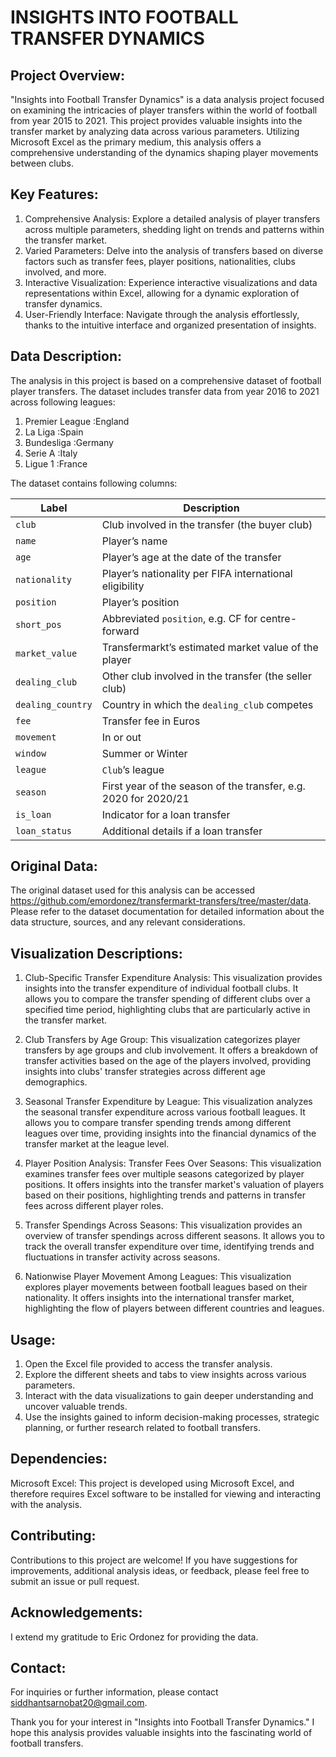 
# INSIGHTS INTO FOOTBALL TRANSFER DYNAMICS

## Project Overview:
"Insights into Football Transfer Dynamics" is a data analysis project focused on examining the intricacies of player transfers within the world of football from year 2015 to 2021. This project provides valuable insights into the transfer market by analyzing data across various parameters. Utilizing Microsoft Excel as the primary medium, this analysis offers a comprehensive understanding of the dynamics shaping player movements between clubs.

## Key Features:

1. Comprehensive Analysis: Explore a detailed analysis of player transfers across multiple parameters, shedding light on trends and patterns within the transfer market.
2. Varied Parameters: Delve into the analysis of transfers based on diverse factors such as transfer fees, player positions, nationalities, clubs involved, and more.
3. Interactive Visualization: Experience interactive visualizations and data representations within Excel, allowing for a dynamic exploration of transfer dynamics.
4. User-Friendly Interface: Navigate through the analysis effortlessly, thanks to the intuitive interface and organized presentation of insights.

## Data Description:
The analysis in this project is based on a comprehensive dataset of football player transfers. The dataset includes transfer data from year 2016 to 2021 across following leagues:
1. Premier League :England
2. La Liga :Spain
3. Bundesliga :Germany
4. Serie A :Italy
5. Ligue 1 :France

The dataset contains following columns: 

| Label             | Description                                                     |
|-------------------|-----------------------------------------------------------------|
| `club`            | Club involved in the transfer (the buyer club)            |
| `name`            | Player’s name                                                   |
| `age`             | Player’s age at the date of the transfer                        |
| `nationality`     | Player’s nationality per FIFA international eligibility         |
| `position`        | Player’s position                                               |
| `short_pos`       | Abbreviated `position`, e.g. CF for centre-forward              |
| `market_value`    | Transfermarkt’s estimated market value of the player            |
| `dealing_club`    | Other club involved in the transfer (the seller club)      |
| `dealing_country` | Country in which the `dealing_club` competes                    |
| `fee`             | Transfer fee in Euros                                           |
| `movement`        | In or out                                                       |
| `window`          | Summer or Winter                                                |
| `league`          | `Club`’s league                                                 |
| `season`          | First year of the season of the transfer, e.g. 2020 for 2020/21 |
| `is_loan`         | Indicator for a loan transfer                                   |
| `loan_status`     | Additional details if a loan transfer                           |

## Original Data:
The original dataset used for this analysis can be accessed https://github.com/emordonez/transfermarkt-transfers/tree/master/data. Please refer to the dataset documentation for detailed information about the data structure, sources, and any relevant considerations.

## Visualization Descriptions:

1. Club-Specific Transfer Expenditure Analysis: 
This visualization provides insights into the transfer expenditure of individual football clubs. It allows you to compare the transfer spending of different clubs over a specified time period, highlighting clubs that are particularly active in the transfer market.

2. Club Transfers by Age Group: 
This visualization categorizes player transfers by age groups and club involvement. It offers a breakdown of transfer activities based on the age of the players involved, providing insights into clubs' transfer strategies across different age demographics.

3. Seasonal Transfer Expenditure by League: 
This visualization analyzes the seasonal transfer expenditure across various football leagues. It allows you to compare transfer spending trends among different leagues over time, providing insights into the financial dynamics of the transfer market at the league level.

4. Player Position Analysis: Transfer Fees Over Seasons: 
This visualization examines transfer fees over multiple seasons categorized by player positions. It offers insights into the transfer market's valuation of players based on their positions, highlighting trends and patterns in transfer fees across different player roles.

5. Transfer Spendings Across Seasons: 
This visualization provides an overview of transfer spendings across different seasons. It allows you to track the overall transfer expenditure over time, identifying trends and fluctuations in transfer activity across seasons.

6. Nationwise Player Movement Among Leagues: 
This visualization explores player movements between football leagues based on their nationality. It offers insights into the international transfer market, highlighting the flow of players between different countries and leagues.

## Usage:

1. Open the Excel file provided to access the transfer analysis.
2. Explore the different sheets and tabs to view insights across various parameters.
3. Interact with the data visualizations to gain deeper understanding and uncover valuable trends.
4. Use the insights gained to inform decision-making processes, strategic planning, or further research related to football transfers.

## Dependencies:

Microsoft Excel: This project is developed using Microsoft Excel, and therefore requires Excel software to be installed for viewing and interacting with the analysis.

## Contributing:
Contributions to this project are welcome! If you have suggestions for improvements, additional analysis ideas, or feedback, please feel free to submit an issue or pull request.



## Acknowledgements:
I extend my gratitude to Eric Ordonez for providing the data.

## Contact:
For inquiries or further information, please contact siddhantsarnobat20@gmail.com.

Thank you for your interest in "Insights into Football Transfer Dynamics." I hope this analysis provides valuable insights into the fascinating world of football transfers.

